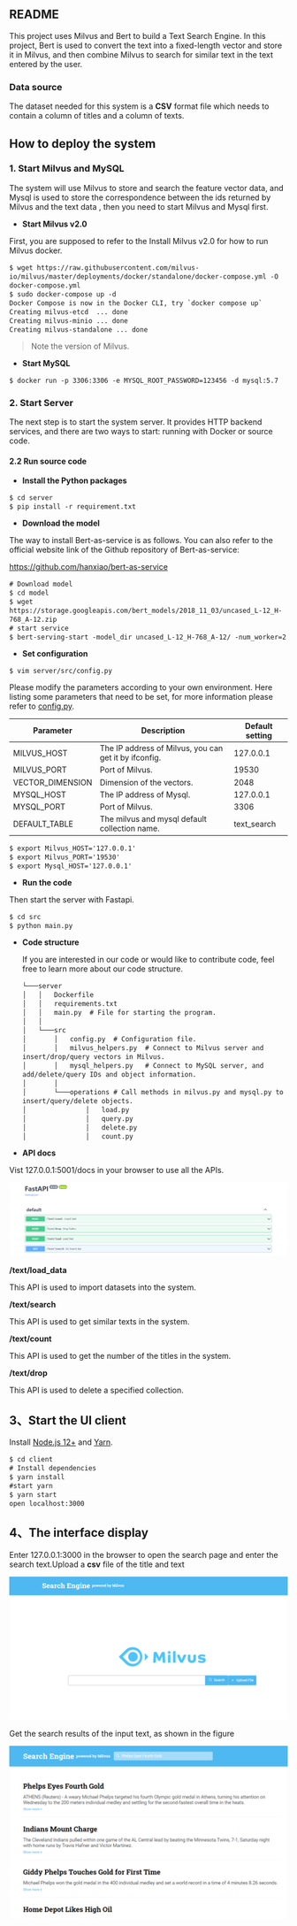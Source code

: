 ## README

This project uses Milvus and Bert to build a Text Search Engine. In this project, Bert is used to convert the text into a fixed-length vector and store it in Milvus, and then combine Milvus to search for similar text in the text entered by the user.

### Data source

The dataset needed for this system is a **CSV** format file which needs to contain a column of titles and a column of texts.

## How to deploy the system

### 1. Start Milvus and MySQL

The system will use Milvus to store and search the feature vector data, and Mysql is used to store the correspondence between the ids returned by Milvus and the text data  , then you need to start Milvus and Mysql first.

- **Start Milvus v2.0**

First, you are supposed to refer to the Install Milvus v2.0 for how to run Milvus docker.

```
$ wget https://raw.githubusercontent.com/milvus-io/milvus/master/deployments/docker/standalone/docker-compose.yml -O docker-compose.yml
$ sudo docker-compose up -d
Docker Compose is now in the Docker CLI, try `docker compose up`
Creating milvus-etcd  ... done
Creating milvus-minio ... done
Creating milvus-standalone ... done

```

> Note the version of Milvus.

- **Start MySQL**

```
$ docker run -p 3306:3306 -e MYSQL_ROOT_PASSWORD=123456 -d mysql:5.7
```

### 2. Start Server

The next step is to start the system server. It provides HTTP backend services, and there are two ways to start: running with Docker or source code.

#### 2.2 Run source code

- **Install the Python packages**

```
$ cd server
$ pip install -r requirement.txt
```

- **Download the model**

The way to install Bert-as-service is as follows. You can also refer to the official website link of the Github repository of Bert-as-service:

https://github.com/hanxiao/bert-as-service

```
# Download model
$ cd model
$ wget https://storage.googleapis.com/bert_models/2018_11_03/uncased_L-12_H-768_A-12.zip
# start service
$ bert-serving-start -model_dir uncased_L-12_H-768_A-12/ -num_worker=2
```

- **Set configuration**

```
$ vim server/src/config.py
```

Please modify the parameters according to your own environment. Here listing some parameters that need to be set, for more information please refer to [config.py](https://github.com/miia12/bootcamp/blob/master/solutions/reverse_image_search/quick_deploy/server/src/config.py).

| **Parameter**    | **Description**                                       | **Default setting** |
| ---------------- | ----------------------------------------------------- | ------------------- |
| MILVUS_HOST      | The IP address of Milvus, you can get it by ifconfig. | 127.0.0.1           |
| MILVUS_PORT      | Port of Milvus.                                       | 19530               |
| VECTOR_DIMENSION | Dimension of the vectors.                             | 2048                |
| MYSQL_HOST       | The IP address of Mysql.                              | 127.0.0.1           |
| MYSQL_PORT       | Port of Milvus.                                       | 3306                |
| DEFAULT_TABLE    | The milvus and mysql default collection name.         | text_search         |

```
$ export Milvus_HOST='127.0.0.1'
$ export Milvus_PORT='19530'
$ export Mysql_HOST='127.0.0.1'
```

- **Run the code**

Then start the server with Fastapi.

```
$ cd src
$ python main.py
```
- **Code  structure**

  If you are interested in our code or would like to contribute code, feel free to learn more about our code structure.

  ```
  └───server
  │   │   Dockerfile
  │   │   requirements.txt
  │   │   main.py  # File for starting the program.
  │   │
  │   └───src
  │       │   config.py  # Configuration file.
  │       │   milvus_helpers.py  # Connect to Milvus server and insert/drop/query vectors in Milvus.
  │       │   mysql_helpers.py   # Connect to MySQL server, and add/delete/query IDs and object information.
  │       │   
  │       └───operations # Call methods in milvus.py and mysql.py to insert/query/delete objects.
  │               │   load.py
  │               │   query.py
  │               │   delete.py
  │               │   count.py
  ```


- **API docs** 

Vist 127.0.0.1:5001/docs in your browser to use all the APIs.

![1](pic/1.png)

**/text/load_data**

This API is used to import datasets into the system.

**/text/search**

This API is used to get similar texts in the system.

**/text/count**

This API is used to get the number of the titles in the system.

**/text/drop**

This API is used to delete a specified collection.


3、Start the UI client
----------------------  
Install  [Node.js 12+](https://nodejs.org/en/download/) and [Yarn](https://classic.yarnpkg.com/en/docs/install/).

```
$ cd client 
# Install dependencies
$ yarn install 
#start yarn 
$ yarn start   
open localhost:3000
```


4、The interface display
---------------------- 

Enter 127.0.0.1:3000 in the browser to open the search page and enter the search text.Upload a **csv** file of the title and text

![1](./pic/3.png)

Get the search results of the input text, as shown in the figure

![2](./pic/2.png)



